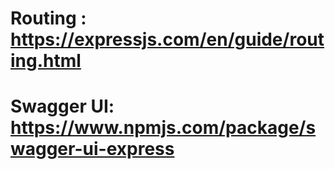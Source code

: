 # Routing   : https://expressjs.com/en/guide/routing.html
# Swagger UI: https://www.npmjs.com/package/swagger-ui-express
